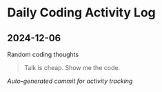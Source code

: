 # Daily Coding Activity Log

## 2024-12-06

Random coding thoughts

> Talk is cheap. Show me the code.

*Auto-generated commit for activity tracking*
